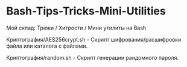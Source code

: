 # Bash-Tips-Tricks-Mini-Utilities
Мой склад: Трюки / Хитрости / Мини утилиты на Bash

Криптография/AES256crypt.sh - Скрипт шифрования/расшифровки файла или каталога с файлами.

Криптография/random.sh - Скрипт генерации рандомного пароля.
